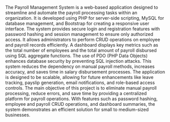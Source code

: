 The Payroll Management System is a web-based application designed to streamline and
automate the payroll processing tasks within an organization. It is developed using PHP for
server-side scripting, MySQL for database management, and Bootstrap for creating a
responsive user interface. The system provides secure login and registration features with
password hashing and session management to ensure only authorized access. It allows
administrators to perform CRUD operations on employee and payroll records efficiently. A
dashboard displays key metrics such as the total number of employees and the total amount of
payroll disbursed using SQL aggregate functions. The use of PDO (PHP Data Objects)
enhances database security by preventing SQL injection attacks. This system reduces the
dependency on manual payroll methods, increases accuracy, and saves time in salary
disbursement processes. The application is designed to be scalable, allowing for future
enhancements like leave tracking, payslip generation, email notifications, and role-based
access controls. The main objective of this project is to eliminate manual payroll processing,
reduce errors, and save time by providing a centralized platform for payroll operations. With
features such as password hashing, employee and payroll CRUD operations, and dashboard
summaries, the system demonstrates an efficient solution for small to medium-sized
businesses.
